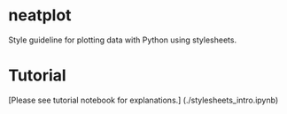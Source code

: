 # neatplot
Style guideline for plotting data with Python using stylesheets.

# Tutorial
[Please see tutorial notebook for explanations.] (./stylesheets_intro.ipynb)
